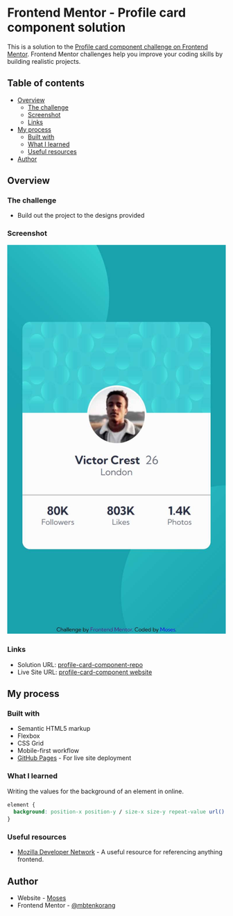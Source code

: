 # Frontend Mentor - Profile card component solution

This is a solution to the [Profile card component challenge on Frontend Mentor](https://www.frontendmentor.io/challenges/profile-card-component-cfArpWshJ). Frontend Mentor challenges help you improve your coding skills by building realistic projects.

## Table of contents

- [Overview](#overview)
  - [The challenge](#the-challenge)
  - [Screenshot](#screenshot)
  - [Links](#links)
- [My process](#my-process)
  - [Built with](#built-with)
  - [What I learned](#what-i-learned)
  - [Useful resources](#useful-resources)
- [Author](#author)

## Overview

### The challenge

- Build out the project to the designs provided

### Screenshot

![](./screenshot.jpg)

### Links

- Solution URL: [profile-card-component-repo](https://github.com/mbtenkorang/profile-card-component-fem)
- Live Site URL: [profile-card-component website](https://mbtenkorang.github.io/profile-card-component-fem/)

## My process

### Built with

- Semantic HTML5 markup
- Flexbox
- CSS Grid
- Mobile-first workflow
- [GitHub Pages](https://pages.github.com) - For live site deployment

### What I learned

Writing the values for the background of an element in online.

```css
element {
  background: position-x position-y / size-x size-y repeat-value url() color;
}
```

### Useful resources

- [Mozilla Developer Network](https://developer.mozilla.org/en-US/) - A useful resource for referencing anything frontend.

## Author

- Website - [Moses](https://www.your-site.com)
- Frontend Mentor - [@mbtenkorang](https://www.frontendmentor.io/profile/mbtenkorang)
